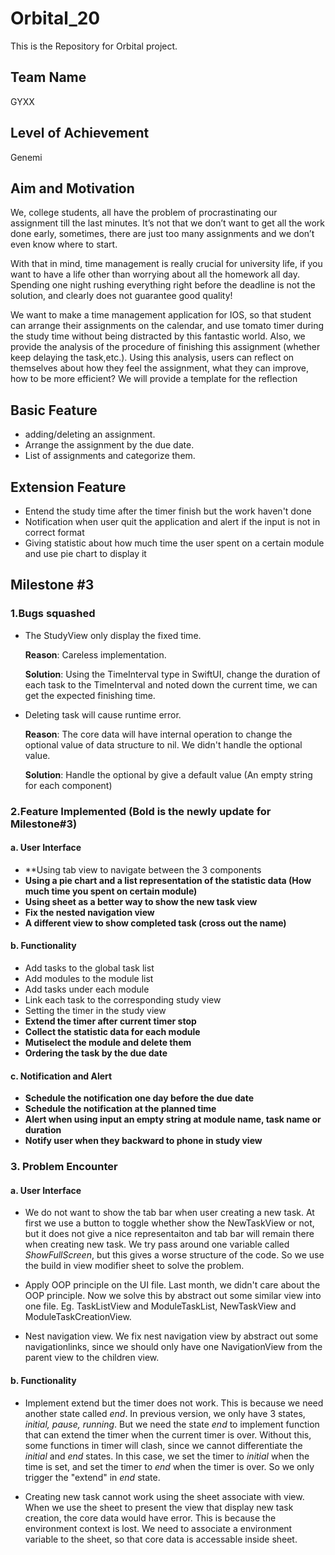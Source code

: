 # Orbital_20

This is the Repository for Orbital project.

## Team Name
GYXX

## Level of Achievement
Genemi

## Aim and Motivation
We, college students, all have the problem of procrastinating our assignment till the last minutes. It’s not that we don’t want to get all the work done early, sometimes, there are just too many assignments and we don’t even know where to start.
                    
With that in mind, time management is really crucial for university life, if you want to have a life other than worrying about all the homework all day. Spending one night rushing everything right before the deadline is not the solution, and clearly does not guarantee good quality! 

We want to make a time management application for IOS, so that student can arrange their assignments on the calendar, and use tomato timer during the study time without being distracted by this fantastic world. Also, we provide the analysis of the procedure of finishing this assignment (whether keep delaying the task,etc.). Using this analysis, users can reflect on themselves about how they feel the assignment, what they can improve, how to be more efficient? We will provide a template for the reflection

## Basic Feature
- adding/deleting an assignment.
- Arrange the assignment by the due date.
- List of assignments and categorize them.

## Extension Feature
- Entend the study time after the timer finish but the work haven't done
- Notification when user quit the application and alert if the input is not in correct format
- Giving statistic about how much time the user spent on a certain module and use pie chart to display it

## Milestone #3

### 1.Bugs squashed
- The StudyView only display the fixed time. 
  
  **Reason**: Careless implementation.
  
  **Solution**: Using the TimeInterval type in SwiftUI, change the duration of each task to the TimeInterval and noted down the current time, we can get the expected finishing time.
- Deleting task will cause runtime error.

  **Reason**: The core data will have internal operation to change the optional value of data structure to nil. We didn't handle the optional value.
  
  **Solution**: Handle the optional by give a default value (An empty string for each component)
  
 ### 2.Feature Implemented (Bold is the newly update for Milestone#3)
 #### a. User Interface  
- **Using tab view to navigate between the 3 components
- **Using a pie chart and a list representation of the statistic data (How much time you spent on certain module)**
- **Using sheet as a better way to show the new task view**
- **Fix the nested navigation view**
- **A different view to show completed task (cross out the name)**

#### b. Functionality
- Add tasks to the global task list
- Add modules to the module list
- Add tasks under each module
- Link each task to the corresponding study view
- Setting the timer in the study view
- **Extend the timer after current timer stop**
- **Collect the statistic data for each module**
- **Mutiselect the module and delete them**
- **Ordering the task by the due date**

#### c. Notification and Alert
- **Schedule the notification one day before the due date**
- **Schedule the notification at the planned time**
- **Alert when using input an empty string at module name, task name or duration**
- **Notify user when they backward to phone in study view**

### 3. Problem Encounter
#### a. User Interface
- We do not want to show the tab bar when user creating a new task. At first we use a button to toggle whether show the NewTaskView or not, but it does not give a nice representaiton and tab bar will remain there when creating new task. We try pass around one variable called *ShowFullScreen*, but this gives a worse structure of the code. So we use the build in view modifier sheet to solve the problem.

- Apply OOP principle on the UI file. Last month, we didn't care about the OOP principle. Now we solve this by abstract out some similar view into one file. Eg. TaskListView and ModuleTaskList, NewTaskView and ModuleTaskCreationView.

- Nest navigation view. We fix nest navigation view by abstract out some navigationlinks, since we should only have one NavigationView from the parent view to the children view.

#### b. Functionality
- Implement extend but the timer does not work. This is because we need another state called *end*. In previous version, we only have 3 states, *initial, pause, running*. But we need the state *end* to implement function that can extend the timer when the current timer is over. Without this, some functions in timer will clash, since we cannot differentiate the *initial* and *end* states. In this case, we set the timer to *initial* when the time is set, and set the timer to *end* when the timer is over. So we only trigger the "extend" in *end* state. 

- Creating new task cannot work using the sheet associate with view. When we use the sheet to present the view that display new task creation, the core data would have error. This is because the environment context is lost. We need to associate a environment variable to the sheet, so that core data is accessable inside sheet.

